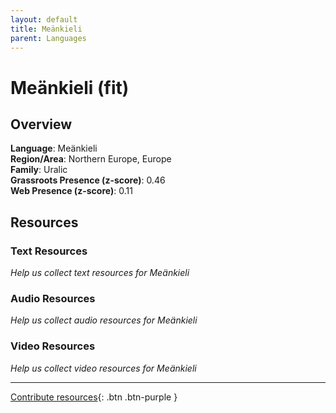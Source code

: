 ```yaml
---
layout: default
title: Meänkieli
parent: Languages
---
```


# Meänkieli (fit)

## Overview

**Language**: Meänkieli  
**Region/Area**: Northern Europe, Europe  
**Family**: Uralic  
**Grassroots Presence (z-score)**: 0.46  
**Web Presence (z-score)**: 0.11  

## Resources

### Text Resources
*Help us collect text resources for Meänkieli*

### Audio Resources
*Help us collect audio resources for Meänkieli*

### Video Resources
*Help us collect video resources for Meänkieli*

---

[Contribute resources](https://forms.office.com/e/1SfLJx3u1r){: .btn .btn-purple }
